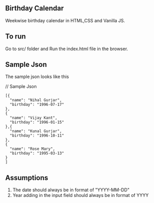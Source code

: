## Birthday Calendar

Weekwise birthday calendar in HTML,CSS and Vanilla JS. 

## To run 
 
 Go to src/ folder and 
 Run the index.html file in the browser.

## Sample Json

The sample json looks like this

// Sample Json
```
[{
  "name": "Nihal Gurjar",
  "birthday": "1996-07-17"
},
{
  "name": "Vijay Kant",
  "birthday": "1996-01-15"
},{
  "name": "Kunal Gurjar",
  "birthday": "1996-10-11"
},
{
  "name": "Rose Mary",
  "birthday": "1995-03-13"
}
] 
```

## Assumptions
1. The date should always be in format of "YYYY-MM-DD"
2. Year adding in the input field should always be in format of YYYY